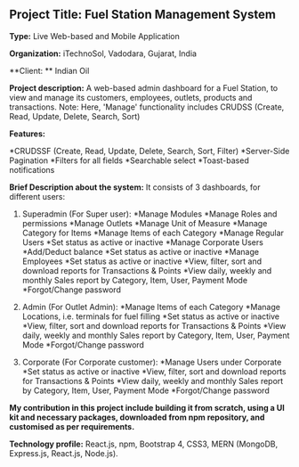 ## Project Title: Fuel Station Management System

**Type:** Live Web-based and Mobile Application

**Organization:** iTechnoSol, Vadodara, Gujarat, India

**Client: ** Indian Oil

**Project description:** A web-based admin dashboard for a Fuel Station, to view and manage its customers, employees, outlets, products and transactions.
Note: Here, 'Manage' functionality includes CRUDSS (Create, Read, Update, Delete, Search, Sort)

**Features:**

*CRUDSSF (Create, Read, Update, Delete, Search, Sort, Filter)
*Server-Side Pagination
*Filters for all fields
*Searchable select
*Toast-based notifications

**Brief Description about the system:** It consists of 3 dashboards, for different users:

1. Superadmin (For Super user):
*Manage Modules
*Manage Roles and permissions
*Manage Outlets
*Manage Unit of Measure
*Manage Category for Items
*Manage Items of each Category
*Manage Regular Users
	*Set status as active or inactive
*Manage Corporate Users
	*Add/Deduct balance
	*Set status as active or inactive
*Manage Employees
	*Set status as active or inactive
*View, filter, sort and download reports for Transactions & Points
*View daily, weekly and monthly Sales report by Category, Item, User, Payment Mode
*Forgot/Change password

2. Admin (For Outlet Admin):
*Manage Items of each Category
*Manage Locations, i.e. terminals for fuel filling
	*Set status as active or inactive
*View, filter, sort and download reports for Transactions & Points
*View daily, weekly and monthly Sales report by Category, Item, User, Payment Mode
*Forgot/Change password

3. Corporate (For Corporate customer):
*Manage Users under Corporate
	*Set status as active or inactive
*View, filter, sort and download reports for Transactions & Points
*View daily, weekly and monthly Sales report by Category, Item, User, Payment Mode
*Forgot/Change password

**My contribution in this project include building it from scratch, using a UI kit and necessary packages, downloaded from npm repository, and customised as per requirements.**

**Technology profile:** React.js, npm, Bootstrap 4, CSS3, MERN (MongoDB, Express.js, React.js, Node.js).